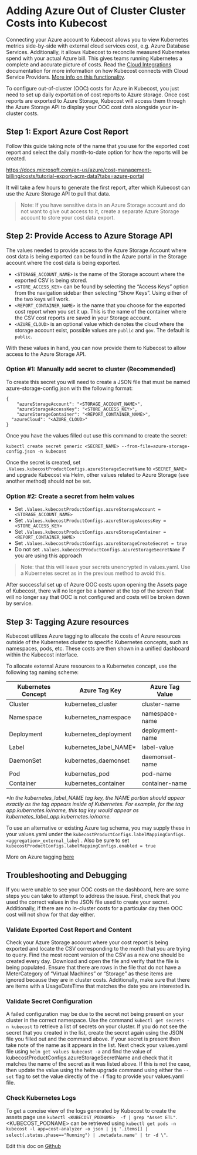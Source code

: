 Adding Azure Out of Cluster Cluster Costs into Kubecost
============================================================

Connecting your Azure account to Kubecost allows you to view Kubernetes metrics side-by-side with external cloud services cost, e.g. Azure Database Services. Additionally, it allows Kubecost to reconcile measured Kubernetes spend with your actual Azure bill. This gives teams running Kubernetes a complete and accurate picture of costs. Read the [Cloud Integrations](https://github.com/kubecost/docs/blob/master/cloud-integration.md) documentation for more information on how Kubecost connects with Cloud Service Providers. [More info on this functionality](http://blog.kubecost.com/blog/complete-picture-when-monitoring-kubernetes-costs/). 

To configure out-of-cluster (OOC) costs for Azure in Kubecost, you just need to set up daily exportation of cost reports to Azure storage. Once cost reports are exported to Azure Storage, Kubecost will access them through the Azure Storage API to display your OOC cost data alongside your in-cluster costs.

## Step 1: Export Azure Cost Report

Follow this guide taking note of the name that you use for the exported cost report and select the daily month-to-date option for how the reports will be created.

https://docs.microsoft.com/en-us/azure/cost-management-billing/costs/tutorial-export-acm-data?tabs=azure-portal

It will take a few hours to generate the first report, after which Kubecost can use the Azure Storage API to pull that data. 

>Note: If you have sensitive data in an Azure Storage account and do not want to give out access to it, create a separate Azure Storage account to store your cost data export.

## Step 2: Provide Access to Azure Storage API

The values needed to provide access to the Azure Storage Account where cost data is being exported can be found in the Azure portal in the Storage account where the cost data is being exported. 
* `<STORAGE_ACCOUNT_NAME>` is the name of the Storage account where the exported CSV is being stored.
* `<STORE_ACCESS_KEY>` can be found by selecting the “Access Keys” option from the navigation sidebar then selecting “Show Keys”. Using either of the two keys will work. 
* `<REPORT_CONTAINER_NAME>` is the name that you choose for the exported cost report when you set it up. This is the name of the container where the CSV cost reports are saved in your Storage account. 
* `<AZURE_CLOUD>` is an optional value which denotes the cloud where the storage account exist, possible values are `public` and `gov`. The default is `public`.

With these values in hand, you can now provide them to Kubecost to allow access to the Azure Storage API.

### Option #1: Manually add secret to cluster (Recommended)
To create this secret you will need to create a JSON file that must be named azure-storage-config.json
with the following format:

```
{
	"azureStorageAccount": "<STORAGE_ACCOUNT_NAME>",
	"azureStorageAccessKey": "<STORE_ACCESS_KEY>",
	"azureStorageContainer": "<REPORT_CONTAINER_NAME>",
  "azureCloud": "<AZURE_CLOUD>"
}
```

Once you have the values filled out use this command to create the secret:

`kubectl create secret generic <SECRET_NAME> --from-file=azure-storage-config.json -n kubecost`

Once the secret is created, set `.Values.kubecostProductConfigs.azureStorageSecretName` to
`<SECRET_NAME>` and upgrade Kubecost via Helm, other values related to Azure Storage (see another method) should not be set.
 
### Option #2: Create a secret from helm values

* Set `.Values.kubecostProductConfigs.azureStorageAccount = <STORAGE_ACCOUNT_NAME>`
* Set `.Values.kubecostProductConfigs.azureStorageAccessKey = <STORE_ACCESS_KEY>`
* Set `.Values.kubecostProductConfigs.azureStorageContainer = <REPORT_CONTAINER_NAME>`
* Set `.Values.kubecostProductConfigs.azureStorageCreateSecret = true`
* Do not set `.Values.kubecostProductConfigs.azureStorageSecretName` if you are using this approach

> Note: that this will leave your secrets unencrypted in values.yaml. Use a Kubernetes secret as in the previous method to avoid this.

After successful set up of Azure OOC costs upon opening the Assets page of Kubecost, there will no longer be a banner at the top of the screen that will no longer say that OOC is not configured and costs will be broken down by service.

## Step 3: Tagging Azure resources

Kubecost utilizes Azure tagging to allocate the costs of Azure resources outside of the Kubernetes cluster to specific Kubernetes concepts, such as namespaces, pods, etc. These costs are then shown in a unified dashboard within the Kubecost interface.

To allocate external Azure resources to a Kubernetes concept, use the following tag naming scheme:

| Kubernetes Concept | Azure Tag Key | Azure Tag Value |
|--------------------|---------------------|---------------|
| Cluster           	| kubernetes_cluster	| cluster-name	|
| Namespace          	| kubernetes_namespace	| namespace-name |
| Deployment         	| kubernetes_deployment	| deployment-name |
| Label              	| kubernetes_label_NAME* | label-value    |
| DaemonSet          	| kubernetes_daemonset	| daemonset-name |
| Pod                	| kubernetes_pod	      | pod-name     |
| Container          	| kubernetes_container	| container-name |


 
*\*In the kubernetes_label_NAME tag key, the NAME portion should appear exactly as the tag appears inside of Kubernetes. For example, for the tag app.kubernetes.io/name, this tag key would appear as kubernetes_label_app.kubernetes.io/name.*

To use an alternative or existing Azure tag schema, you may supply these in your values.yaml under the `kubecostProductConfigs.labelMappingConfigs.<aggregation>_external_label` . Also be sure to set `kubecostProductConfigs.labelMappingConfigs.enabled = true`

More on Azure tagging [here](https://docs.microsoft.com/en-us/azure/virtual-machines/tag-portal)

## Troubleshooting and Debugging

If you were unable to see your OOC costs on the dashboard, here are some steps you can take to attempt to address the issue. First, check that you used the correct values in the JSON file used to create your secret. Additionally, if there are no in-cluster costs for a particular day then OOC cost will not show for that day either.

### Validate Exported Cost Report and Content

Check your Azure Storage account where your cost report is being exported and locate the CSV corresponding to the month that you are trying to query. Find the most recent version of the CSV as a new one should be created every day. Download and open the file and verify that the file is being populated. Ensure that there are rows in the file that do not have a MeterCategory of “Virtual Machines” or “Storage” as these items are ignored because they are in cluster costs. Additionally, make sure that there are items with a UsageDateTime that matches the date you are interested in.

### Validate Secret Configuration

A failed configuration may be due to the secret not being present on your cluster in the correct namespace. Use the command `kubectl get secrets -n kubecost` to retrieve a list of secrets on your cluster. If you do not see the secret that you created in the list, create the secret again using the JSON file you filled out and the command above. If your secret is present then take note of the name as it appears in the list. Next check your values.yaml file using `helm get values kubecost -a` and find the value of kubecostProductConfigs.azureStorageSecretName and check that it matches the name of the secret as it was listed above. If this is not the case, then update the value using the helm upgrade command using either the `--set` flag to set the value directly of the `-f` flag to provide your values.yaml file.

### Check Kubernetes Logs

To get a concise view of the logs generated by Kubecost to create the assets page use `kubectl <KUBECOST_PODNAME>  -f | grep "Asset ETL"`.
 <KUBECOST_PODNAME> can be retrieved using `kubectl get pods -n kubecost -l app=cost-analyzer -o json | jq '.items[] | select(.status.phase=="Running") | .metadata.name' | tr -d \"`.


 Edit this doc on [Github](https://github.com/kubecost/docs/blob/main/azure-out-of-cluster.md)

<!--- {"article":"4407595936023","section":"4402815682455","permissiongroup":"1500001277122"} --->